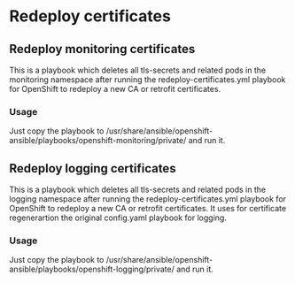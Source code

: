 # Redeploy certificates

## Redeploy monitoring certificates

This is a playbook which deletes all tls-secrets and related pods in the monitoring namespace after running the redeploy-certificates.yml playbook for OpenShift to redeploy a new CA or retrofit certificates. 

### Usage

Just copy the playbook to /usr/share/ansible/openshift-ansible/playbooks/openshift-monitoring/private/ and run it. 

## Redeploy logging certificates

This is a playbook which deletes all tls-secrets and related pods in the logging namespace after running the redeploy-certificates.yml playbook for OpenShift to redeploy a new CA or retrofit certificates.
It uses for certificate regenerartion the original config.yaml playbook for logging.

### Usage

Just copy the playbook to /usr/share/ansible/openshift-ansible/playbooks/openshift-logging/private/ and run it.

